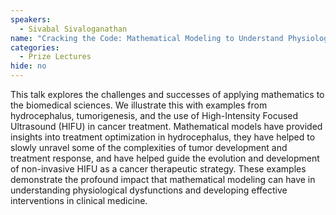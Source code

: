 ```yaml
---
speakers:
  - Sivabal Sivaloganathan
name: "Cracking the Code: Mathematical Modeling to Understand Physiological Dysfunction and Disease in Clinical Medicine"
categories:
  - Prize Lectures
hide: no
---
```

This talk explores the challenges and successes of applying mathematics to the biomedical sciences. We illustrate this with examples from hydrocephalus, tumorigenesis, and the use of High-Intensity Focused Ultrasound (HIFU) in cancer treatment. Mathematical models have provided insights into treatment optimization in hydrocephalus, they have helped to slowly unravel some of the complexities of tumor development and treatment response, and have helped guide the evolution and development of non-invasive HIFU as a cancer therapeutic strategy. These examples demonstrate the profound impact that mathematical modeling can have in understanding physiological dysfunctions and developing effective interventions in clinical medicine.
